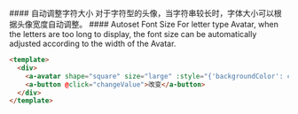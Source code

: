 <cn>
#### 自动调整字符大小
对于字符型的头像，当字符串较长时，字体大小可以根据头像宽度自动调整。
</cn>

<us>
#### Autoset Font Size
For letter type Avatar, when the letters are too long to display, the font size can be automatically adjusted according to the width of the Avatar.
</us>

```html
<template>
  <div>
    <a-avatar shape="square" size="large" :style="{'backgroundColor': color}">{{avatarValue}}</a-avatar>
    <a-button @click="changeValue">改变</a-button>
  </div>
</template>
```
